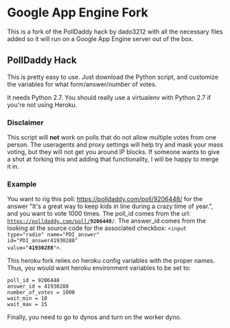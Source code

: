 # Google App Engine Fork
This is a fork of the PollDaddy hack by dado3212 with all the necessary files added so it will run on a Google App Engine server out of the box.

## PollDaddy Hack

This is pretty easy to use.  Just download the Python script, and customize the variables for what form/answer/number of votes.  

It needs Python 2.7.
You should really use a virtualenv with Python 2.7 if you're not using Heroku.

### Disclaimer
This script will **not** work on polls that do not allow multiple votes from one person.  The useragents and proxy settings will help try and mask your mass voting, but they will not get you around IP blocks.  If someone wants to give a shot at forking this and adding that functionality, I will be happy to merge it in.

### Example
You want to rig this poll: https://polldaddy.com/poll/9206448/ for the answer "It's a great way to keep kids in line during a crazy time of year.", and you want to vote 1000 times.  The poll_id comes from the url: <code>https://polldaddy.com/poll/<b>9206448</b>/</code>.  The answer_id comes from the looking at the source code for the associated checkbox: <code>\<input type="radio" name="PDI_answer" id="PDI_answer41930288" value="**41930288**"></code>.

This heroku fork relies on heroku config variables with the proper names.
Thus, you would want heroku environment variables to be set to:
```
poll_id = 9206448
answer_id = 41930288
number_of_votes = 1000
wait_min = 10
wait_max = 15
```

Finally, you need to go to dynos and turn on the worker dyno.
